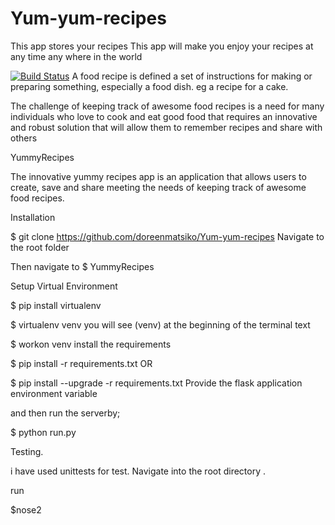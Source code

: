 # Yum-yum-recipes
This app stores your recipes
This app will make you enjoy your recipes at any time any where in the world

[![Build Status](https://travis-ci.org/doreenmatsiko/Yum-yum-recipes.svg?branch=develop)](https://travis-ci.org/doreenmatsiko/Yum-yum-recipes)
A food recipe is defined a set of instructions for making or preparing something, especially a food dish. eg a recipe for a cake.

The challenge of keeping track of awesome food recipes is a need for many individuals who love to cook and eat good food that requires an innovative and robust solution that will allow them to remember recipes and share with others

YummyRecipes

The innovative yummy recipes app is an application that allows users to create, save and share meeting the needs of keeping track of awesome food recipes.

Installation

$ git clone https://github.com/doreenmatsiko/Yum-yum-recipes
Navigate to the root folder

Then navigate to $ YummyRecipes

Setup Virtual Environment

$ pip install virtualenv

$ virtualenv venv
you will see (venv) at the beginning of the terminal text

$ workon venv
install the requirements

$ pip install  -r requirements.txt
OR

$ pip install --upgrade -r requirements.txt
Provide the flask application environment variable

and then run the serverby;

$ python run.py

Testing.

i have used unittests for test. Navigate into the root directory .

 run

  $nose2